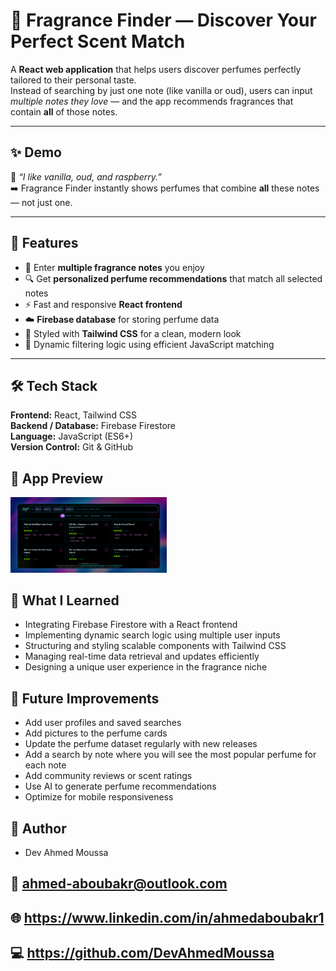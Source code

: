 # 🌸 Fragrance Finder — Discover Your Perfect Scent Match

A **React web application** that helps users discover perfumes perfectly tailored to their personal taste.  
Instead of searching by just one note (like vanilla or oud), users can input *multiple notes they love* — and the app recommends fragrances that contain **all** of those notes.

---

## ✨ Demo
🧠 *“I like vanilla, oud, and raspberry.”*  
➡️ Fragrance Finder instantly shows perfumes that combine **all** these notes — not just one.  

---

## 🚀 Features
- 🧴 Enter **multiple fragrance notes** you enjoy  
- 🔍 Get **personalized perfume recommendations** that match all selected notes  
- ⚡ Fast and responsive **React frontend**  
- ☁️ **Firebase database** for storing perfume data  
- 🎨 Styled with **Tailwind CSS** for a clean, modern look  
- 🔁 Dynamic filtering logic using efficient JavaScript matching  

---

## 🛠️ Tech Stack
**Frontend:** React, Tailwind CSS  
**Backend / Database:** Firebase Firestore  
**Language:** JavaScript (ES6+)  
**Version Control:** Git & GitHub  

## 📸 App Preview
<img src="assets/app.png" width="250"/>


## 🧠 What I Learned
- Integrating Firebase Firestore with a React frontend
- Implementing dynamic search logic using multiple user inputs
- Structuring and styling scalable components with Tailwind CSS
- Managing real-time data retrieval and updates efficiently
- Designing a unique user experience in the fragrance niche

## 🔮 Future Improvements
- Add user profiles and saved searches 
- Add pictures to the perfume cards 
- Update the perfume dataset regularly with new releases 
- Add a search by note where you will see the most popular perfume for each note
- Add community reviews or scent ratings 
- Use AI to generate perfume recommendations 
- Optimize for mobile responsiveness

## 👤 Author
- Dev Ahmed Moussa

## 📧 ahmed-aboubakr@outlook.com

## 🌐 https://www.linkedin.com/in/ahmedaboubakr1

## 💻 https://github.com/DevAhmedMoussa
